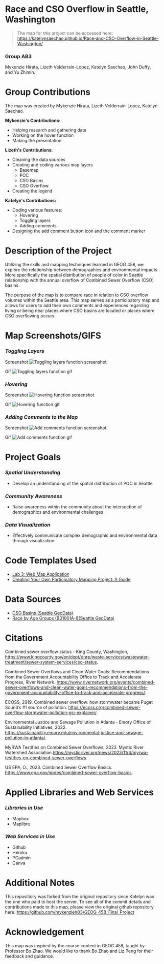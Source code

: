 # Race and CSO Overflow in Seattle, Washington


>The map for this project can be accessed here: https://katelynsaechao.github.io/Race-and-CSO-Overflow-in-Seattle-Washington/

### Group AB3
Mykenzie Hirata, Lizeth Velderrain-Lopez, Katelyn Saechao, John Duffy, and Yu Zhimin.

# Group Contributions
The map was created by Mykenzie Hirata, Lizeth Velderrain-Lopez, Katelyn Saechao.

**Mykenzie's Contributions:**
* Helping research and gathering data
* Working on the hover function
* Making the presentation

**Lizeth's Contributions:**
* Cleaning the data sources
* Creating and coding various map layers
    * Basemap
    * POC
    * CSO Basins
    * CSO Overflow
* Creating the legend

**Katelyn's Contributions:**
* Coding various features:
    * Hovering
    * Toggling layers
    * Adding comments
* Designing the add comment button icon and the comment marker



# Description of the Project 
Utilizing the skills and mapping techniques learned in GEOG 458, we explore the relationship between demographics and environmental impacts. More specifically the spatial distribution of people of color in Seattle relationship with the annual overflow of Combined Sewer Overflow (CSO) basins.

The purpose of the map is to compare race in relation to CSO overflow volumes
within the Seattle area. This map serves as a participatory map and allows for
users to add their own comments and experiences regarding living or being near
places where CSO basins are located or places where CSO overflowing occurs.

# Map Screenshots/GIFS

### *Toggling Layers*
Screenshot
![Toggling layers function screenshot](img\screenshots\toggle.png)

Gif
![Toggling layers function gif](img\gifs\toggle.gif)


### *Hovering*
Screenshot
![Hovering function screenshot](img\screenshots\hover.png)

Gif
![Hovering function gif](img\gifs\hover.gif)



### *Adding Comments to the Map*
Screenshot
![Add comments function screenshot](img\screenshots\adding_comment.png)

Gif
![Add comments function gif](img\gifs\add_comment.gif)


# Project Goals
### *Spatial Understanding*

* Develop an understanding of the spatial distribution of POC in Seattle

### *Community Awareness*

* Raise awareness within the community about the intersection of demographics and environmental challenges

### *Data Visualization*

* Effectively communicate complex demographic and environmental data through visualization

# Code Templates Used
* [Lab 3: Web Map Application](https://github.com/jakobzhao/geog458/tree/master/labs/lab03)
* [Creating Your Own Participatory Mapping Project: A Guide](https://github.com/jakobzhao/participatory-mapping)

# Data Sources
* [CSO Basins (Seattle GeoData)](https://data-seattlecitygis.opendata.arcgis.com/datasets/deb3e78249bf41b48a2f53efdb6f704f_0/explore?location=47.597238%2C-122.330350%2C12.00)
* [Race by Age Groups (B01001A-I)(Seattle GeoData)](https://data-seattlecitygis.opendata.arcgis.com/datasets/a3deea5b34d44e3baad6200db4ac8c39_0/explore)

# Citations
Combined sewer overflow status - King County, Washington, https://www.kingcounty.gov/en/dept/dnrp/waste-services/wastewater-treatment/sewer-system-services/cso-status.

Combined Sewer Overflows and Clean Water Goals: Recommendations from the Government Accountability Office to Track and Accelerate Progress, River Network. https://www.rivernetwork.org/events/combined-sewer-overflows-and-clean-water-goals-recommendations-from-the-government-accountability-office-to-track-and-accelerate-progress/.

ECOSS, 2019. Combined sewer overflow: how stormwater became Puget Sound’s #1 source of pollution. https://ecoss.org/combined-sewer-overflow-stormwater-pollution-gsi-explainer/.

Environmental Justice and Sewage Pollution in Atlanta - Emory Office of Sustainability Initiatives, 2022. https://sustainability.emory.edu/environmental-justice-and-sewage-pollution-in-atlanta/.

MyRWA Testifies on Combined Sewer Overflows, 2023. Mystic River Watershed Association.https://mysticriver.org/news/2023/11/6/myrwa-testifies-on-combined-sewer-overflows.

US EPA, O., 2023. Combined Sewer Overflow Basics. https://www.epa.gov/npdes/combined-sewer-overflow-basics.


# Applied Libraries and Web Services

### *Libraries in Use*
* Mapbox
* Maplibre

### *Web Services in Use*
* Github
* Heroku
* PGadmin
* Canva


# Additional Notes

This repositiory was forked from the original repository since Katelyn was the one who paid to host the server. To see all of the commit details and contributions made to this map, please view the original github repository here: https://github.com/mykenzieh03/GEOG_458_Final_Project

# Acknowledgement
This map was inspired by the course content in GEOG 458, taught by Professor Bo Zhao. We would like to thank Bo Zhao and Liz Peng for their feedback and guidance.
